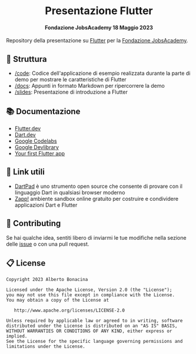 <div align="center">
  <h1>Presentazione Flutter</h1>
  <h4>Fondazione JobsAcademy 18 Maggio 2023</h4>
</div>

Repository della presentazione su [Flutter](https://flutter.dev/) per la [Fondazione JobsAcademy](https://jac-its.it/).

## 🧬 Struttura

* [/code](/code/flutter_jac/): Codice dell'applicazione di esempio realizzata durante la parte di demo per mostrare le caratteristiche di Flutter
* [/docs](/docs/): Appunti in formato Markdown per ripercorrere la demo
* [/slides](/slides/): Presentazione di introduzione a Flutter

## 📚 Documentazione

* [Flutter.dev](https://flutter.dev/)
* [Dart.dev](https://dart.dev/)
* [Google Codelabs](https://codelabs.developers.google.com/?product=flutter)
* [Google Devlibrary](https://devlibrary.withgoogle.com/products/flutter?sort=updated)
* [Your first Flutter app](https://codelabs.developers.google.com/codelabs/flutter-codelab-first#0)

## 🔗 Link utili

* [DartPad](https://www.dartpad.dev/) è uno strumento open source che consente di provare con il linguaggio Dart in qualsiasi browser moderno
* [Zapp!](https://zapp.run/) ambiente sandbox online gratuito per costruire e condividere applicazioni Dart e Flutter

## 💎 Contributing

Se hai qualche idea, sentiti libero di inviarmi le tue modifiche nella sezione delle [issue](https://github.com/polilluminato/presentazione-flutter-jac-2023/issues) o con una pull request.

## 📋 License

```
Copyright 2023 Alberto Bonacina

Licensed under the Apache License, Version 2.0 (the "License");
you may not use this file except in compliance with the License.
You may obtain a copy of the License at

   http://www.apache.org/licenses/LICENSE-2.0

Unless required by applicable law or agreed to in writing, software
distributed under the License is distributed on an "AS IS" BASIS,
WITHOUT WARRANTIES OR CONDITIONS OF ANY KIND, either express or implied.
See the License for the specific language governing permissions and
limitations under the License.
```